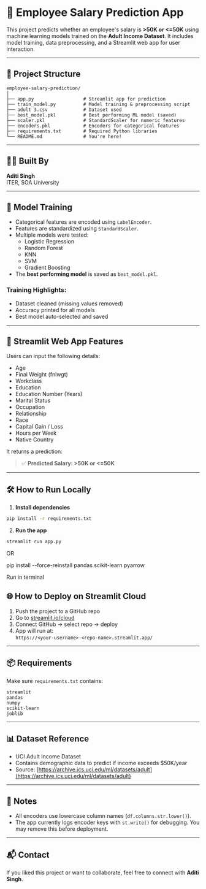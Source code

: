 # 💼 Employee Salary Prediction App

This project predicts whether an employee's salary is **>50K or <=50K** using machine learning models trained on the **Adult Income Dataset**. It includes model training, data preprocessing, and a Streamlit web app for user interaction.

---

## 📁 Project Structure

```
employee-salary-prediction/
│
├── app.py                  # Streamlit app for prediction
├── train_model.py          # Model training & preprocessing script
├── adult 3.csv             # Dataset used
├── best_model.pkl          # Best performing ML model (saved)
├── scaler.pkl              # StandardScaler for numeric features
├── encoders.pkl            # Encoders for categorical features
├── requirements.txt        # Required Python libraries
└── README.md               # You're here!
```

---

## 👩‍💻 Built By
**Aditi Singh**  
ITER, SOA University

---

## 🧠 Model Training

- Categorical features are encoded using `LabelEncoder`.
- Features are standardized using `StandardScaler`.
- Multiple models were tested:
  - Logistic Regression
  - Random Forest
  - KNN
  - SVM
  - Gradient Boosting
- The **best performing model** is saved as `best_model.pkl`.

### Training Highlights:
- Dataset cleaned (missing values removed)
- Accuracy printed for all models
- Best model auto-selected and saved

---

## 🚀 Streamlit Web App Features

Users can input the following details:

- Age
- Final Weight (fnlwgt)
- Workclass
- Education
- Education Number (Years)
- Marital Status
- Occupation
- Relationship
- Race
- Capital Gain / Loss
- Hours per Week
- Native Country

It returns a prediction:

> ✅ **Predicted Salary: >50K or <=50K**

---

## 🛠️ How to Run Locally

1. **Install dependencies**  
```bash
pip install -r requirements.txt
```

2. **Run the app**
```bash
streamlit run app.py  
```

OR 

pip install --force-reinstall pandas scikit-learn pyarrow

Run in terminal

## 🌐 How to Deploy on Streamlit Cloud

1. Push the project to a GitHub repo
2. Go to [streamlit.io/cloud](https://streamlit.io/cloud)
3. Connect GitHub → select repo → deploy
4. App will run at:  
   `https://<your-username>-<repo-name>.streamlit.app/`

---

## 📦 Requirements

Make sure `requirements.txt` contains:

```text
streamlit
pandas
numpy
scikit-learn
joblib
```

---

## 📊 Dataset Reference

- UCI Adult Income Dataset  
- Contains demographic data to predict if income exceeds $50K/year  
- Source: [https://archive.ics.uci.edu/ml/datasets/adult](https://archive.ics.uci.edu/ml/datasets/adult)

---

## 📌 Notes

- All encoders use lowercase column names (`df.columns.str.lower()`).
- The app currently logs encoder keys with `st.write()` for debugging. You may remove this before deployment.

---

## 📬 Contact

If you liked this project or want to collaborate, feel free to connect with **Aditi Singh**.

